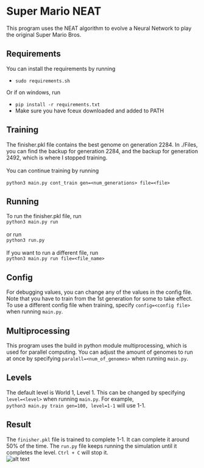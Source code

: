 # Super Mario NEAT
This program uses the NEAT algorithm to evolve a 
Neural Network to play the original Super Mario Bros.

## Requirements
You can install the requirements by running <br >
* `sudo requirements.sh`

Or if on windows, run
* `pip install -r requirements.txt`
* Make sure you have fceux downloaded and added to PATH

## Training
The finisher.pkl file contains the best genome on generation 2284.
In ./Files, you can find the backup for generation 2284, and the backup for generation 2492,
which is where I stopped training. <br />
<br>
You can continue training by running <br>
<br>
`python3 main.py cont_train gen=<num_generations> file=<file>`
<br>

## Running
To run the finisher.pkl file, run
<br>
`python3 main.py run`
<br /><br>
or run <br>
`python3 run.py`
<br>
<br>
If you want to run a different file, run<br>
`python3 main.py run file=<file_name>`
<br>

## Config
For debugging values, you can change any of the values in the config file. Note that you have to train from the 1st generation for some to take effect.
<br>
To use a different config file when training, specify `config=<config file>` when running `main.py`.
<br>
## Multiprocessing
This program uses the build in python module multiprocessing, which is used for parallel computing. You can adjust the amount of genomes
to run at once by specifying `paralell=<num_of_genomes>` when running `main.py`.
<br>
## Levels
The default level is World 1, Level 1. This can be changed by specifying `level=<level>` when running `main.py`. For example, <br>
`python3 main.py train gen=100, level=1-1` will use 1-1.
<br>
## Result
The `finisher.pkl` file is trained to complete 1-1. It can complete it around 50% of the time. The `run.py` file keeps running the
simulation until it completes the level. `Ctrl + C` will stop it.
<br>
![alt text](https://github.com/vivek3141/super-mario-neat/tree/master/Documentation/world1-1.gif "Playing the level")
<br>